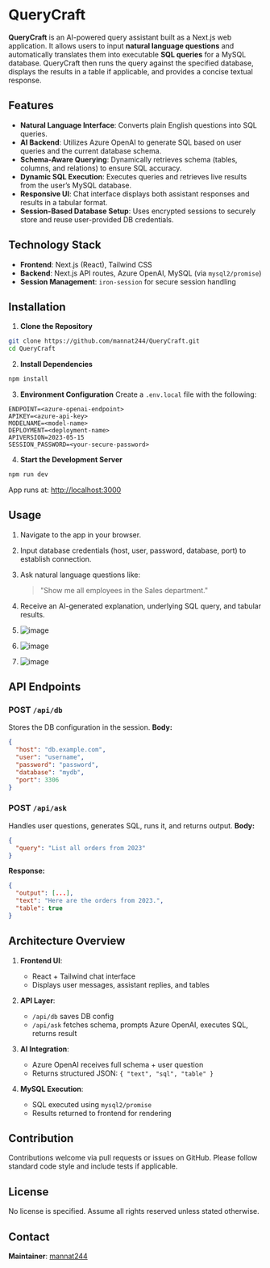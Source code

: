 # QueryCraft

**QueryCraft** is an AI-powered query assistant built as a Next.js web application. It allows users to input **natural language questions** and automatically translates them into executable **SQL queries** for a MySQL database. QueryCraft then runs the query against the specified database, displays the results in a table if applicable, and provides a concise textual response.

## Features

* **Natural Language Interface**: Converts plain English questions into SQL queries.
* **AI Backend**: Utilizes Azure OpenAI to generate SQL based on user queries and the current database schema.
* **Schema-Aware Querying**: Dynamically retrieves schema (tables, columns, and relations) to ensure SQL accuracy.
* **Dynamic SQL Execution**: Executes queries and retrieves live results from the user’s MySQL database.
* **Responsive UI**: Chat interface displays both assistant responses and results in a tabular format.
* **Session-Based Database Setup**: Uses encrypted sessions to securely store and reuse user-provided DB credentials.

## Technology Stack

* **Frontend**: Next.js (React), Tailwind CSS
* **Backend**: Next.js API routes, Azure OpenAI, MySQL (via `mysql2/promise`)
* **Session Management**: `iron-session` for secure session handling

## Installation

1. **Clone the Repository**

```bash
git clone https://github.com/mannat244/QueryCraft.git
cd QueryCraft
```

2. **Install Dependencies**

```bash
npm install
```

3. **Environment Configuration**
   Create a `.env.local` file with the following:

```env
ENDPOINT=<azure-openai-endpoint>
APIKEY=<azure-api-key>
MODELNAME=<model-name>
DEPLOYMENT=<deployment-name>
APIVERSION=2023-05-15
SESSION_PASSWORD=<your-secure-password>
```

4. **Start the Development Server**

```bash
npm run dev
```

App runs at: [http://localhost:3000](http://localhost:3000)

## Usage

1. Navigate to the app in your browser.
2. Input database credentials (host, user, password, database, port) to establish connection.
3. Ask natural language questions like:

   > "Show me all employees in the Sales department."
4. Receive an AI-generated explanation, underlying SQL query, and tabular results.
5. ![image](https://github.com/user-attachments/assets/8dd112f3-18e4-4a7d-b1de-d960baa86aa8)
6. ![image](https://github.com/user-attachments/assets/cf1179fb-ed90-46ff-abbc-2d35fa015459)
7. ![image](https://github.com/user-attachments/assets/98278070-11bb-4b29-922f-0d2fd4aaf3c6)





## API Endpoints

### POST `/api/db`

Stores the DB configuration in the session.
**Body:**

```json
{
  "host": "db.example.com",
  "user": "username",
  "password": "password",
  "database": "mydb",
  "port": 3306
}
```

### POST `/api/ask`

Handles user questions, generates SQL, runs it, and returns output.
**Body:**

```json
{
  "query": "List all orders from 2023"
}
```

**Response:**

```json
{
  "output": [...],
  "text": "Here are the orders from 2023.",
  "table": true
}
```

## Architecture Overview

1. **Frontend UI**:

   * React + Tailwind chat interface
   * Displays user messages, assistant replies, and tables

2. **API Layer**:

   * `/api/db` saves DB config
   * `/api/ask` fetches schema, prompts Azure OpenAI, executes SQL, returns result

3. **AI Integration**:

   * Azure OpenAI receives full schema + user question
   * Returns structured JSON: `{ "text", "sql", "table" }`

4. **MySQL Execution**:

   * SQL executed using `mysql2/promise`
   * Results returned to frontend for rendering

## Contribution

Contributions welcome via pull requests or issues on GitHub.
Please follow standard code style and include tests if applicable.

## License

No license is specified. Assume all rights reserved unless stated otherwise.

## Contact

**Maintainer**: [mannat244](https://github.com/mannat244)

